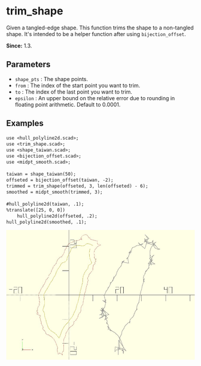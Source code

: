 # trim_shape

Given a tangled-edge shape. This function trims the shape to a non-tangled shape. It's intended to be a helper function after using `bijection_offset`. 

**Since:** 1.3.

## Parameters

- `shape_pts` : The shape points.
- `from` : The index of the start point you want to trim.
- `to` : The index of the last point you want to trim.
- `epsilon` : An upper bound on the relative error due to rounding in floating point arithmetic. Default to 0.0001.

## Examples

    use <hull_polyline2d.scad>;
    use <trim_shape.scad>;
    use <shape_taiwan.scad>;
    use <bijection_offset.scad>;
    use <midpt_smooth.scad>;

    taiwan = shape_taiwan(50);
    offseted = bijection_offset(taiwan, -2);
    trimmed = trim_shape(offseted, 3, len(offseted) - 6);
    smoothed = midpt_smooth(trimmed, 3);

    #hull_polyline2d(taiwan, .1); 
    %translate([25, 0, 0]) 
        hull_polyline2d(offseted, .2);
    hull_polyline2d(smoothed, .1); 

![trim_shape](images/lib3x-trim_shape-1.JPG)

